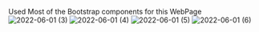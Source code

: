Used Most of the Bootstrap components for this WebPage
![2022-06-01 (3)](https://user-images.githubusercontent.com/82527215/171361445-d5d24cfb-2f7b-4032-b195-622c1a459f99.png)
![2022-06-01 (4)](https://user-images.githubusercontent.com/82527215/171361448-fecebd87-a84b-46b9-a52c-e8270a30ff97.png)
![2022-06-01 (5)](https://user-images.githubusercontent.com/82527215/171361452-f1b33a68-b999-48b3-b229-3efb07805ae9.png)
![2022-06-01 (6)](https://user-images.githubusercontent.com/82527215/171361440-6d72da85-2100-459a-8ce1-56985fd504aa.png)
